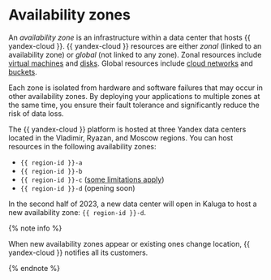 # Availability zones

An _availability zone_ is an infrastructure within a data center that hosts {{ yandex-cloud }}. {{ yandex-cloud }} resources are either _zonal_ (linked to an availability zone) or _global_ (not linked to any zone). Zonal resources include [virtual machines](../../compute/concepts/vm.md) and [disks](../../compute/concepts/disk.md). Global resources include [cloud networks](../../vpc/concepts/network.md) and [buckets](../../storage/concepts/bucket.md).

Each zone is isolated from hardware and software failures that may occur in other availability zones. By deploying your applications to multiple zones at the same time, you ensure their fault tolerance and significantly reduce the risk of data loss.


The {{ yandex-cloud }} platform is hosted at three Yandex data centers located in the Vladimir, Ryazan, and Moscow regions. You can host resources in the following availability zones:

* `{{ region-id }}-a`
* `{{ region-id }}-b`
* `{{ region-id }}-c` ([some limitations apply](ru-central1-c-deprecation.md))
* `{{ region-id }}-d` (opening soon)

In the second half of 2023, a new data center will open in Kaluga to host a new availability zone: `{{ region-id }}-d`. 



{% note info %}

When new availability zones appear or existing ones change location, {{ yandex-cloud }} notifies all its customers.

{% endnote %}